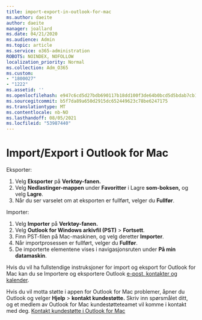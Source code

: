```yaml
---
title: import-export-in-outlook-for-mac
ms.author: daeite
author: daeite
manager: joallard
ms.date: 04/21/2020
ms.audience: Admin
ms.topic: article
ms.service: o365-administration
ROBOTS: NOINDEX, NOFOLLOW
localization_priority: Normal
ms.collection: Adm_O365
ms.custom:
- "1800027"
- "1222"
ms.assetid: ''
ms.openlocfilehash: e947c6cd5d27bdb690117b18dd100f3de64b0bcd5d5bdab7cb1eeca355ef4489
ms.sourcegitcommit: b5f7da89a650d2915dc652449623c78be6247175
ms.translationtype: MT
ms.contentlocale: nb-NO
ms.lasthandoff: 08/05/2021
ms.locfileid: "53987440"
---
```

# <a name="importexport-in-outlook-for-mac"></a>Import/Export i Outlook for Mac 

Eksporter:
1. Velg **Eksporter** på **Verktøy-fanen.**
2. Velg **Nedlastinger-mappen** under **Favoritter** i Lagre **som-boksen,** og velg **Lagre**.
3. Når du ser varselet om at eksporten er fullført, velger du **Fullfør**.

Importer:
1. Velg **Importer** på **Verktøy-fanen.**
2. Velg **Outlook for Windows arkivfil (PST)**  >  **Fortsett**.
3. Finn PST-filen på Mac-maskinen, og velg deretter **Importer**.
4. Når importprosessen er fullført, velger du **Fullfør**.
5. De importerte elementene vises i navigasjonsruten under **På min datamaskin**.

Hvis du vil ha fullstendige instruksjoner for import og eksport for Outlook for Mac kan du se Importere og eksportere Outlook [e-post, kontakter og kalender](https://support.office.com/article/92577192-3881-4502-b79d-c3bbada6c8ef#ID0EAACAAA=Mac). 

Hvis du vil motta støtte i appen for Outlook for Mac problemer, åpner du Outlook og velger **Hjelp**  >  **kontakt kundestøtte.** Skriv inn spørsmålet ditt, og et medlem av Outlook for Mac kundestøtteteamet vil komme i kontakt med deg. [Kontakt kundestøtte i Outlook for Mac](https://support.microsoft.com/office/contact-support-within-outlook-for-mac-d0410177-8e65-4487-93f7-206a3a3d71a8)